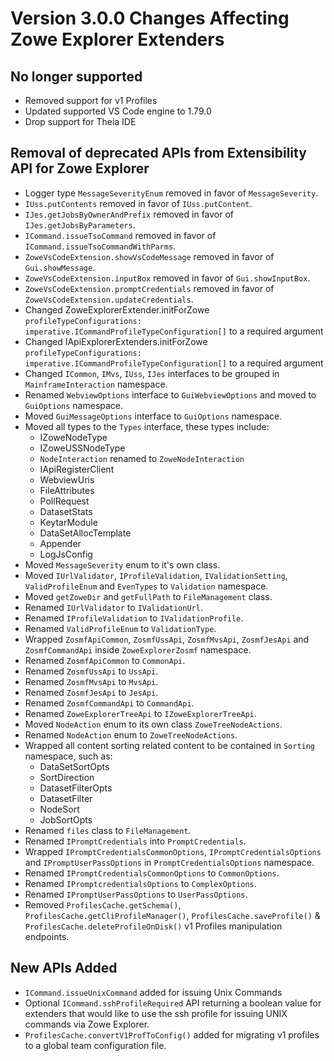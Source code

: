 # Version 3.0.0 Changes Affecting Zowe Explorer Extenders

## No longer supported

- Removed support for v1 Profiles
- Updated supported VS Code engine to 1.79.0
- Drop support for Theia IDE

## Removal of deprecated APIs from Extensibility API for Zowe Explorer

- Logger type `MessageSeverityEnum` removed in favor of `MessageSeverity`.
- `IUss.putContents` removed in favor of `IUss.putContent`.
- `IJes.getJobsByOwnerAndPrefix` removed in favor of `IJes.getJobsByParameters`.
- `ICommand.issueTsoCommand` removed in favor of `ICommand.issueTsoCommandWithParms`.
- `ZoweVsCodeExtension.showVsCodeMessage` removed in favor of `Gui.showMessage`.
- `ZoweVsCodeExtension.inputBox` removed in favor of `Gui.showInputBox`.
- `ZoweVsCodeExtension.promptCredentials` removed in favor of `ZoweVsCodeExtension.updateCredentials`.
- Changed ZoweExplorerExtender.initForZowe `profileTypeConfigurations: imperative.ICommandProfileTypeConfiguration[]` to a required argument
- Changed IApiExplorerExtenders.initForZowe `profileTypeConfigurations: imperative.ICommandProfileTypeConfiguration[]` to a required argument
- Changed `ICommon`, `IMvs`, `IUss`, `IJes` interfaces to be grouped in `MainframeInteraction` namespace.
- Renamed `WebviewOptions` interface to `GuiWebviewOptions` and moved to `GuiOptions` namespace.
- Moved `GuiMessageOptions` interface to `GuiOptions` namespace.
- Moved all types to the `Types` interface, these types include:
  - IZoweNodeType
  - IZoweUSSNodeType
  - `NodeInteraction` renamed to `ZoweNodeInteraction`
  - IApiRegisterClient
  - WebviewUris
  - FileAttributes
  - PollRequest
  - DatasetStats
  - KeytarModule
  - DataSetAllocTemplate
  - Appender
  - LogJsConfig
- Moved `MessageSeverity` enum to it's own class.
- Moved `IUrlValidator`, `IProfileValidation`, `IValidationSetting`, `ValidProfileEnum` and `EvenTypes` to `Validation` namespace.
- Moved `getZoweDir` and `getFullPath` to `FileManagement` class.
- Renamed `IUrlValidator` to `IValidationUrl`.
- Renamed `IProfileValidation` to `IValidationProfile`.
- Renamed `ValidProfileEnum` to `ValidationType`.
- Wrapped `ZosmfApiCommon`, `ZosmfUssApi`, `ZosmfMvsApi`, `ZosmfJesApi` and `ZosmfCommandApi` inside `ZoweExplorerZosmf` namespace.
- Renamed `ZosmfApiCommon` to `CommonApi`.
- Renamed `ZosmfUssApi` to `UssApi`.
- Renamed `ZosmfMvsApi` to `MvsApi`.
- Renamed `ZosmfJesApi` to `JesApi`.
- Renamed `ZosmfCommandApi` to `CommandApi`.
- Renamed `ZoweExplorerTreeApi` to `IZoweExplorerTreeApi`.
- Moved `NodeAction` enum to its own class `ZoweTreeNodeActions`.
- Renamed `NodeAction` enum to `ZoweTreeNodeActions`.
- Wrapped all content sorting related content to be contained in `Sorting` namespace, such as:
  - DataSetSortOpts
  - SortDirection
  - DatasetFilterOpts
  - DatasetFilter
  - NodeSort
  - JobSortOpts
- Renamed `files` class to `FileManagement`.
- Renamed `IPromptCredentials` into `PromptCredentials`.
- Wrapped `IPromptCredentialsCommonOptions`, `IPromptCredentialsOptions` and `IPromptUserPassOptions` in `PromptCredentialsOptions` namespace.
- Renamed `IPromptCredentialsCommonOptions` to `CommonOptions`.
- Renamed `IPromptcredentialsOptions` to `ComplexOptions`.
- Renamed `IPromptUserPassOptions` to `UserPassOptions`.
- Removed `ProfilesCache.getSchema()`, `ProfilesCache.getCliProfileManager()`, `ProfilesCache.saveProfile()` & `ProfilesCache.deleteProfileOnDisk()` v1 Profiles manipulation endpoints.

## New APIs Added

- `ICommand.issueUnixCommand` added for issuing Unix Commands
- Optional `ICommand.sshProfileRequired` API returning a boolean value for extenders that would like to use the ssh profile for issuing UNIX commands via Zowe Explorer.
- `ProfilesCache.convertV1ProfToConfig()` added for migrating v1 profiles to a global team configuration file.
